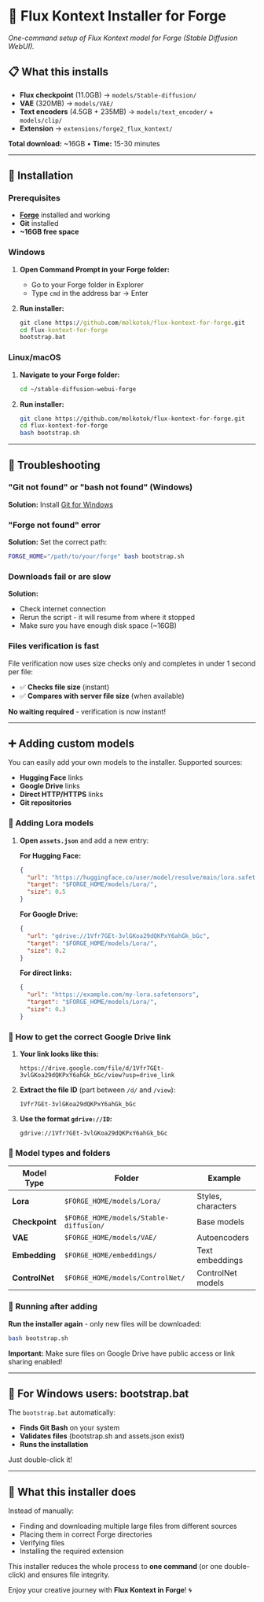 # 🚀 Flux Kontext Installer for Forge

*One-command setup of Flux Kontext model for Forge (Stable Diffusion WebUI).*

## 📋 What this installs

- **Flux checkpoint** (11.0GB) → `models/Stable-diffusion/`
- **VAE** (320MB) → `models/VAE/`
- **Text encoders** (4.5GB + 235MB) → `models/text_encoder/` + `models/clip/`
- **Extension** → `extensions/forge2_flux_kontext/`

**Total download:** ~16GB • **Time:** 15-30 minutes

---

## 🚀 Installation

### Prerequisites
- **[Forge](https://github.com/lllyasviel/stable-diffusion-webui-forge)** installed and working
- **Git** installed
- **~16GB free space**

### Windows
1. **Open Command Prompt in your Forge folder:**
   - Go to your Forge folder in Explorer
   - Type `cmd` in the address bar → Enter

2. **Run installer:**
   ```cmd
   git clone https://github.com/molkotok/flux-kontext-for-forge.git
   cd flux-kontext-for-forge
   bootstrap.bat
   ```

### Linux/macOS
1. **Navigate to your Forge folder:**
   ```bash
   cd ~/stable-diffusion-webui-forge
   ```

2. **Run installer:**
   ```bash
   git clone https://github.com/molkotok/flux-kontext-for-forge.git
   cd flux-kontext-for-forge
   bash bootstrap.sh
   ```

---

## 🚨 Troubleshooting

### "Git not found" or "bash not found" (Windows)
**Solution:** Install [Git for Windows](https://git-scm.com/download/win)

### "Forge not found" error
**Solution:** Set the correct path:
```bash
FORGE_HOME="/path/to/your/forge" bash bootstrap.sh
```

### Downloads fail or are slow
**Solution:** 
- Check internet connection
- Rerun the script - it will resume from where it stopped
- Make sure you have enough disk space (~16GB)

### Files verification is fast
File verification now uses size checks only and completes in under 1 second per file:
- ✅ **Checks file size** (instant)
- ✅ **Compares with server file size** (when available)

**No waiting required** - verification is now instant!

---

## ➕ Adding custom models

You can easily add your own models to the installer. Supported sources:
- **Hugging Face** links
- **Google Drive** links 
- **Direct HTTP/HTTPS** links
- **Git repositories**

### 🎨 Adding Lora models

1. **Open `assets.json`** and add a new entry:

   **For Hugging Face:**
   ```json
   {
     "url": "https://huggingface.co/user/model/resolve/main/lora.safetensors",
     "target": "$FORGE_HOME/models/Lora/",
     "size": 0.5
   }
   ```

   **For Google Drive:**
   ```json
   {
     "url": "gdrive://1Vfr7GEt-3vlGKoa29dQKPxY6ahGk_bGc",
     "target": "$FORGE_HOME/models/Lora/",
     "size": 0.2
   }
   ```

   **For direct links:**
   ```json
   {
     "url": "https://example.com/my-lora.safetensors",
     "target": "$FORGE_HOME/models/Lora/",
     "size": 0.3
   }
   ```

### 🔗 How to get the correct Google Drive link

1. **Your link looks like this:**
   ```
   https://drive.google.com/file/d/1Vfr7GEt-3vlGKoa29dQKPxY6ahGk_bGc/view?usp=drive_link
   ```

2. **Extract the file ID** (part between `/d/` and `/view`):
   ```
   1Vfr7GEt-3vlGKoa29dQKPxY6ahGk_bGc
   ```

3. **Use the format `gdrive://ID`:**
   ```
   gdrive://1Vfr7GEt-3vlGKoa29dQKPxY6ahGk_bGc
   ```

### 📁 Model types and folders

| Model Type | Folder | Example |
|------------|--------|---------|
| **Lora** | `$FORGE_HOME/models/Lora/` | Styles, characters |
| **Checkpoint** | `$FORGE_HOME/models/Stable-diffusion/` | Base models |
| **VAE** | `$FORGE_HOME/models/VAE/` | Autoencoders |
| **Embedding** | `$FORGE_HOME/embeddings/` | Text embeddings |
| **ControlNet** | `$FORGE_HOME/models/ControlNet/` | ControlNet models |

### 🔧 Running after adding

**Run the installer again** - only new files will be downloaded:
```bash
bash bootstrap.sh
```

**Important:** Make sure files on Google Drive have public access or link sharing enabled!

---

## 📑 For Windows users: bootstrap.bat

The `bootstrap.bat` automatically:
- **Finds Git Bash** on your system
- **Validates files** (bootstrap.sh and assets.json exist)
- **Runs the installation**

Just double-click it!

---

## 🎯 What this installer does

Instead of manually:
- Finding and downloading multiple large files from different sources
- Placing them in correct Forge directories  
- Verifying files
- Installing the required extension

This installer reduces the whole process to **one command** (or one double-click) and ensures file integrity.

Enjoy your creative journey with **Flux Kontext in Forge**! 🌀
